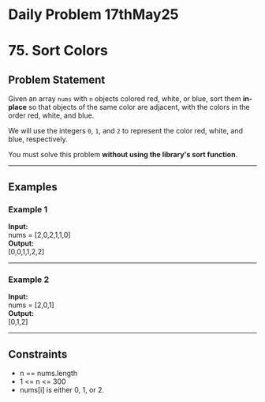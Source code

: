 # Daily Problem 17thMay25
# 75. Sort Colors

## Problem Statement

Given an array `nums` with `n` objects colored red, white, or blue, sort them **in-place** so that objects of the same color are adjacent, with the colors in the order red, white, and blue.

We will use the integers `0`, `1`, and `2` to represent the color red, white, and blue, respectively.

You must solve this problem **without using the library's sort function**.

---

## Examples

### Example 1

**Input:**  
nums = [2,0,2,1,1,0]  
**Output:**  
[0,0,1,1,2,2]

---

### Example 2

**Input:**  
nums = [2,0,1]  
**Output:**  
[0,1,2]

---

## Constraints

- n == nums.length
- 1 <= n <= 300
- nums[i] is either 0, 1, or 2.
